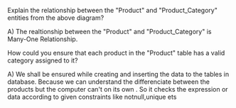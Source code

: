  Explain the relationship between the "Product" and "Product_Category" entities from the above diagram?
 
A) The realtionship between the "Product" and "Product_Category" is Many-One Relationship.

How could you ensure that each product in the "Product" table has a valid category assigned to it?

A) We shall be ensured while creating and inserting the data to the tables in database. Because we can understand the differenciate between the products but the computer can't on its own . So it checks the expression or data according to given constraints like notnull,unique ets
